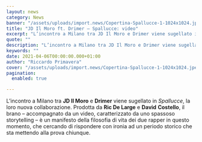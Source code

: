 ```yaml
---
layout: news
category: News
banner: "/assets/uploads/import.news/Copertina-Spallucce-1-1024x1024.jpeg"
title: "JD Il Moro ft. Drimer – Spallucce: video"
excerpt: "L’incontro a Milano tra JD Il Moro e Drimer viene sugellato in Spallucce, la loro nuova collaborazione. Prodotta da Ric De Large e David Costello, il brano – accompagnato da un video, caratterizzato da uno spassoso storytelling – è un manifesto della filosofia di vita dei due rapper in questo momento, che cercando di rispondere [&hellip"
quote: ""
description: "L’incontro a Milano tra JD Il Moro e Drimer viene sugellato in Spallucce, la loro nuova collaborazione. Prodotta da Ric De Large e David Costello, il brano – accompagnato da un video, caratterizzato da uno spassoso storytelling – è un manifesto della filosofia di vita dei due rapper in questo momento, che cercando di rispondere [&hellip"
keywords: ""
date: 2021-04-06T00:00:00.000+01:00
author: "Riccardo Primavera"
cover: "/assets/uploads/import.news/Copertina-Spallucce-1-1024x1024.jpeg"
pagination:
  enabled: true

---
```


L’incontro a Milano tra **JD Il Moro** e **Drimer** viene sugellato in _Spallucce_, la loro nuova collaborazione. Prodotta da **Ric De Large** e **David** **Costello**, il brano – accompagnato da un video, caratterizzato da uno spassoso storytelling – è un manifesto della filosofia di vita dei due rapper in questo momento, che cercando di rispondere con ironia ad un periodo storico che sta mettendo alla prova chiunque.